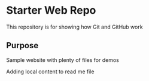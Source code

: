 # Starter Web Repo

This repository is for showing how Git and GitHub work

## Purpose

Sample website with plenty of files for demos

Adding local content to read me file
